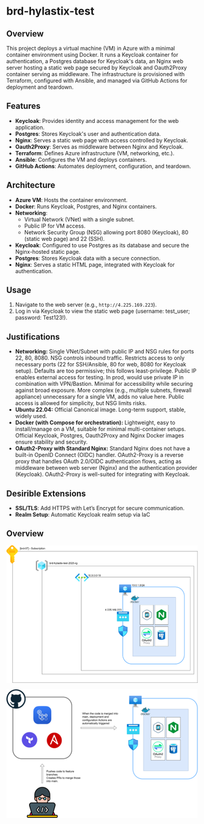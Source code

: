 # brd-hylastix-test

## Overview
This project deploys a virtual machine (VM) in Azure with a minimal container environment using Docker. It runs a Keycloak container for authentication, a Postgres database for Keycloak's data, an Nginx web server hosting a static web page secured by Keycloak and Oauth2Proxy container serving as middleware. The infrastructure is provisioned with Terraform, configured with Ansible, and managed via GitHub Actions for deployment and teardown.

## Features
- **Keycloak**: Provides identity and access management for the web application.
- **Postgres**: Stores Keycloak's user and authentication data.
- **Nginx**: Serves a static web page with access controlled by Keycloak.
- **Oauth2Proxy**: Serves as middleware between Nginx and Keycloak.
- **Terraform**: Defines Azure infrastructure (VM, networking, etc.).
- **Ansible**: Configures the VM and deploys containers.
- **GitHub Actions**: Automates deployment, configuration, and teardown.

## Architecture
- **Azure VM**: Hosts the container environment.
- **Docker**: Runs Keycloak, Postgres, and Nginx containers.
- **Networking**:
  - Virtual Network (VNet) with a single subnet.
  - Public IP for VM access.
  - Network Security Group (NSG) allowing port 8080 (Keycloak), 80 (static web page) and 22 (SSH).
- **Keycloak**: Configured to use Postgres as its database and secure the Nginx-hosted static page.
- **Postgres**: Stores Keycloak data with a secure connection.
- **Nginx**: Serves a static HTML page, integrated with Keycloak for authentication.

## Usage
1. Navigate to the web server (e.g., `http://4.225.169.223`).
2. Log in via Keycloak to view the static web page (username: test_user; password: Test123!).

## Justifications
- **Networking:**
Single VNet/Subnet with public IP and NSG rules for ports 22, 80, 8080.
NSG controls inbound traffic. Restricts access to only necessary ports (22 for SSH/Ansible, 80 for web, 8080 for Keycloak setup). Defaults are too permissive; this follows least-privilege.
Public IP enables external access for testing. In prod, would use private IP in combination with VPN/Bastion.
Minimal for accessibility while securing against broad exposure. More complex (e.g., multiple subnets, firewall appliance) unnecessary for a single VM, adds no value here.
Public access is allowed for simplicity, but NSG limits risks.
- **Ubuntu 22.04:**
Official Canonical image. Long-term support, stable, widely used.
- **Docker (with Compose for orchestration):**
Lightweight, easy to install/manage on a VM, suitable for minimal multi-container setups.
Official Keycloak, Postgres, Oauth2Proxy and Nginx Docker images ensure stability and security.
- **OAuth2-Proxy with Standard Nginx:**
Standard Nginx does not have a built-in OpenID Connect (OIDC) handler.
OAuth2-Proxy is a reverse proxy that handles OAuth 2.0/OIDC authentication flows, acting as middleware between web server (Nginx) and the authentication provider (Keycloak).
OAuth2-Proxy is well-suited for integrating with Keycloak.

## Desirible Extensions
- **SSL/TLS**: Add HTTPS with Let’s Encrypt for secure communication.
- **Realm Setup**: Automatic Keycloak realm setup via IaC

## Overview

![Overview_1](images/brd-hylastix-test-overview.png)

![Overview_2](images/brd-hylastix-test-overview_2.png)
